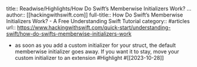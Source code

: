 title:: Readwise/Highlights/How Do Swift’s Memberwise Initializers Work? ...
author:: [[hackingwithswift.com]]
full-title:: How Do Swift’s Memberwise Initializers Work? - A Free Understanding Swift Tutorial
category:: #articles
url:: https://www.hackingwithswift.com/quick-start/understanding-swift/how-do-swifts-memberwise-initializers-work
- as soon as you add a custom initializer for your struct, the default memberwise initializer goes away. If you want it to stay, move your custom initializer to an extension #Highlight #[[2023-10-28]]